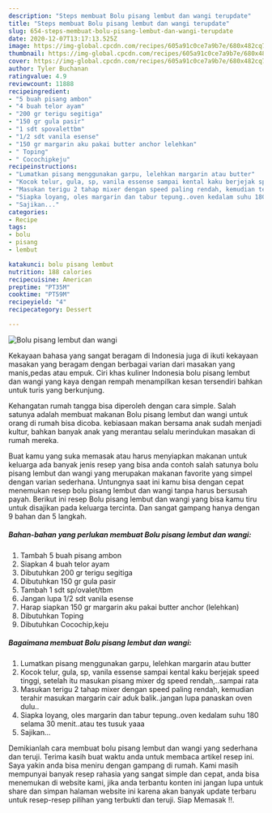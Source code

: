 ```yaml
---
description: "Steps membuat Bolu pisang lembut dan wangi terupdate"
title: "Steps membuat Bolu pisang lembut dan wangi terupdate"
slug: 654-steps-membuat-bolu-pisang-lembut-dan-wangi-terupdate
date: 2020-12-07T13:17:13.525Z
image: https://img-global.cpcdn.com/recipes/605a91c0ce7a9b7e/680x482cq70/bolu-pisang-lembut-dan-wangi-foto-resep-utama.jpg
thumbnail: https://img-global.cpcdn.com/recipes/605a91c0ce7a9b7e/680x482cq70/bolu-pisang-lembut-dan-wangi-foto-resep-utama.jpg
cover: https://img-global.cpcdn.com/recipes/605a91c0ce7a9b7e/680x482cq70/bolu-pisang-lembut-dan-wangi-foto-resep-utama.jpg
author: Tyler Buchanan
ratingvalue: 4.9
reviewcount: 11888
recipeingredient:
- "5 buah pisang ambon"
- "4 buah telor ayam"
- "200 gr terigu segitiga"
- "150 gr gula pasir"
- "1 sdt spovalettbm"
- "1/2 sdt vanila esense"
- "150 gr margarin aku pakai butter anchor lelehkan"
- " Toping"
- " Cocochipkeju"
recipeinstructions:
- "Lumatkan pisang menggunakan garpu, lelehkan margarin atau butter"
- "Kocok telur, gula, sp, vanila essense sampai kental kaku berjejak speed tinggi, setelah itu masukan pisang mixer dg speed rendah,..sampai rata"
- "Masukan terigu 2 tahap mixer dengan speed paling rendah, kemudian terahir masukan margarin cair aduk balik..jangan lupa panaskan oven dulu.."
- "Siapka loyang, oles margarin dan tabur tepung..oven kedalam suhu 180 selama 30 menit..atau tes tusuk yaaa"
- "Sajikan..."
categories:
- Recipe
tags:
- bolu
- pisang
- lembut

katakunci: bolu pisang lembut 
nutrition: 188 calories
recipecuisine: American
preptime: "PT35M"
cooktime: "PT59M"
recipeyield: "4"
recipecategory: Dessert

---
```



![Bolu pisang lembut dan wangi](https://img-global.cpcdn.com/recipes/605a91c0ce7a9b7e/680x482cq70/bolu-pisang-lembut-dan-wangi-foto-resep-utama.jpg)

Kekayaan bahasa yang sangat beragam di Indonesia juga di ikuti kekayaan masakan yang beragam dengan berbagai varian dari masakan yang manis,pedas atau empuk. Ciri khas kuliner Indonesia bolu pisang lembut dan wangi yang kaya dengan rempah menampilkan kesan tersendiri bahkan untuk turis yang berkunjung.


Kehangatan rumah tangga bisa diperoleh dengan cara simple. Salah satunya adalah membuat makanan Bolu pisang lembut dan wangi untuk orang di rumah bisa dicoba. kebiasaan makan bersama anak sudah menjadi kultur, bahkan banyak anak yang merantau selalu merindukan masakan di rumah mereka.



Buat kamu yang suka memasak atau harus menyiapkan makanan untuk keluarga ada banyak jenis resep yang bisa anda contoh salah satunya bolu pisang lembut dan wangi yang merupakan makanan favorite yang simpel dengan varian sederhana. Untungnya saat ini kamu bisa dengan cepat menemukan resep bolu pisang lembut dan wangi tanpa harus bersusah payah.
Berikut ini resep Bolu pisang lembut dan wangi yang bisa kamu tiru untuk disajikan pada keluarga tercinta. Dan sangat gampang hanya dengan 9 bahan dan 5 langkah.


<!--inarticleads1-->

##### Bahan-bahan yang perlukan membuat Bolu pisang lembut dan wangi:

1. Tambah 5 buah pisang ambon
1. Siapkan 4 buah telor ayam
1. Dibutuhkan 200 gr terigu segitiga
1. Dibutuhkan 150 gr gula pasir
1. Tambah 1 sdt sp/ovalet/tbm
1. Jangan lupa 1/2 sdt vanila esense
1. Harap siapkan 150 gr margarin aku pakai butter anchor (lelehkan)
1. Dibutuhkan  Toping
1. Dibutuhkan  Cocochip,keju




<!--inarticleads2-->

##### Bagaimana membuat  Bolu pisang lembut dan wangi:

1. Lumatkan pisang menggunakan garpu, lelehkan margarin atau butter
1. Kocok telur, gula, sp, vanila essense sampai kental kaku berjejak speed tinggi, setelah itu masukan pisang mixer dg speed rendah,..sampai rata
1. Masukan terigu 2 tahap mixer dengan speed paling rendah, kemudian terahir masukan margarin cair aduk balik..jangan lupa panaskan oven dulu..
1. Siapka loyang, oles margarin dan tabur tepung..oven kedalam suhu 180 selama 30 menit..atau tes tusuk yaaa
1. Sajikan...




Demikianlah cara membuat bolu pisang lembut dan wangi yang sederhana dan teruji. Terima kasih buat waktu anda untuk membaca artikel resep ini. Saya yakin anda bisa meniru dengan gampang di rumah. Kami masih mempunyai banyak resep rahasia yang sangat simple dan cepat, anda bisa menemukan di website kami, jika anda terbantu konten ini jangan lupa untuk share dan simpan halaman website ini karena akan banyak update terbaru untuk resep-resep pilihan yang terbukti dan teruji. Siap Memasak !!. 
